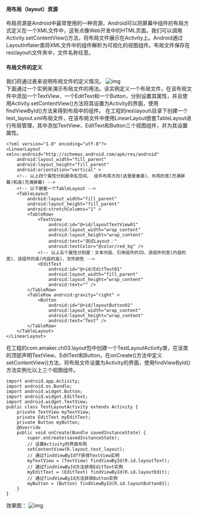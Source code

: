 #### 用布局（layout）资源
布局资源是Android中最常使用的一种资源，Android可以将屏幕中组件的布局方式定义在一个XML文件中，这有点像Web开发中的HTML页面。我们可以调用Activity.setContentView()方法，将布局文件展示在Activity上。Android通过LayoutInflater类将XML文件中的组件解析为可视化的视图组件。布局文件保存在res\layout\文件夹中，文件名称任意。
#### 布局文件的定义
我们将通过表来说明布局文件的定义情况。
![img](P)  
下面通过一个实例来演示布局文件的用法。该实例定义一个布局文件，在该布局文件中添加一个TextView、一个EditText和一个Button，分别设置其属性，并且使用Activity.setContentView()方法将其设置为Activity的界面，使用findViewById()方法来得到布局中的组件。
在工程的res\layout\目录下创建一个test_layout.xml布局文件，在该布局文件中使用LinearLayout嵌套TableLayout进行布局管理，其中添加TextView、EditText和Button三个视图组件，并为其设置属性。
```  
<?xml version="1.0" encoding="utf-8"?>
<LinearLayout xmlns:android="http://schemas.android.com/apk/res/android"
    android:layout_width="fill_parent"
    android:layout_height="fill_parent"
    android:orientation="vertical" >
    <!-- 以上四个属性分别是命名空间、 组件布局方向(这里是垂直)、布局的宽(充满屏幕)和高(充满屏幕) -->
    <!-- 以下嵌套一个TableLayout -->
    <TableLayout
        android:layout_width="fill_parent"
        android:layout_height="fill_parent"
        android:stretchColumns="1" >
        <TableRow>
            <TextView
                android:id="@+id/layoutTextView01"
                android:layout_width="wrap_content"
                android:layout_height="wrap_content"
                android:text="测试Layout："
                android:textColor="@color/red_bg" />
            <!-- 以上五个属性分别是：文本内容、引用组件的ID、该组件的宽(内容的宽)、该组件的高(内容的高)、文件颜色 -->
            <EditText
                android:id="@+id/EditText01"
                android:layout_width="fill_parent"
                android:layout_height="wrap_content"
                android:text="" />
        </TableRow>
        <TableRow android:gravity="right" >
            <Button
                android:id="@+id/layoutButton01"
                android:layout_width="wrap_content"
                android:layout_height="wrap_content"
                android:text="Test" />
        </TableRow>
    </TableLayout>
</LinearLayout>
```
在工程的com.amaker.ch03.layout包中创建一个TestLayoutActivity类，在该类的顶部声明TextView、EditText和Button。在onCreate()方法中定义setContentView()方法，将布局文件设置为Activity的界面，使用findViewById()方法实例化以上三个视图组件。
```  
import android.app.Activity;
import android.os.Bundle;
import android.widget.Button;
import android.widget.EditText;
import android.widget.TextView;
public class TestLayoutActivity extends Activity {
	private TextView myTextView;
	private EditText myEditText;
	private Button myButton;
	@Override
	public void onCreate(Bundle savedInstanceState) {
		super.onCreate(savedInstanceState);
		// 设置Activity的界面布局
		setContentView(R.layout.test_layout);
		// 通过findViewByIdff获得TextView实例
		myTextView = (TextView) findViewById(R.id.layoutText);
		// 通过findViewById方法获得EditText实例
		myEditText = (EditText) findViewById(R.id.layoutEdit);
		// 通过findViewById方法获得Button实例
		myButton = (Button) findViewById(R.id.layoutButton01);
	}
}
```
效果图：
![img](P)  